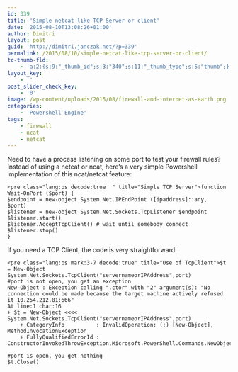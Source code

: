 ```yaml
---
id: 339
title: 'Simple netcat-like TCP Server or client'
date: '2015-08-10T13:08:26+01:00'
author: Dimitri
layout: post
guid: 'http://dimitri.janczak.net/?p=339'
permalink: /2015/08/10/simple-netcat-like-tcp-server-or-client/
tc-thumb-fld:
    - 'a:2:{s:9:"_thumb_id";s:3:"340";s:11:"_thumb_type";s:5:"thumb";}'
layout_key:
    - ''
post_slider_check_key:
    - '0'
image: /wp-content/uploads/2015/08/firewall-and-internet-as-earth.png
categories:
    - 'Powershell Engine'
tags:
    - firewall
    - ncat
    - netcat
---
```


Need to have a process listening on some port to test your firewall rules? Instead of using a netcat or ncat, here’s a very simple Powershell implementation of this ncat/netcat feature:

```
<pre class="lang:ps decode:true  " title="Simple TCP Server">function Wait-OnPort ($port) {
$endpoint = new-object System.Net.IPEndPoint ([ipaddress]::any,
$port)
$listener = new-object System.Net.Sockets.TcpListener $endpoint
$listener.start()
$listener.AcceptTcpClient() # wait until somebody connect
$listener.stop()
}
```

If you need a TCP Client, the code is very straightforward:

```
<pre class="lang:ps mark:3-7 decode:true" title="Use of TcpClient">$t = New-Object System.Net.Sockets.TcpClient("servernameorIPAddress",port)
#port is not open, you get an exception
New-Object : Exception calling ".ctor" with "2" argument(s): "No connection could be made because the target machine actively refused it 10.254.212.81:666"
At line:1 char:16
+ $t = New-Object <<<<  System.Net.Sockets.TcpClient("servernameorIPAddress",port)
    + CategoryInfo          : InvalidOperation: (:) [New-Object], MethodInvocationException
    + FullyQualifiedErrorId : ConstructorInvokedThrowException,Microsoft.PowerShell.Commands.NewObjectCommand

#port is open, you get nothing
$t.Close()
```
